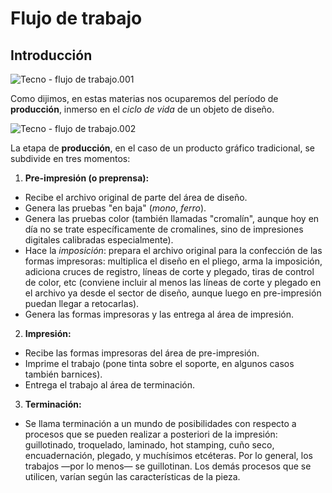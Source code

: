 # Flujo de trabajo
## Introducción

![](http://tecnologiagrafica1.files.wordpress.com/2012/04/tecno-flujo-de-trabajo-001.jpg "Tecno - flujo de trabajo.001")

Como dijimos, en estas materias nos ocuparemos del período de **producción**, inmerso en el _ciclo de vida_ de un objeto de diseño.

![](http://tecnologiagrafica1.files.wordpress.com/2012/04/tecno-flujo-de-trabajo-002.jpg "Tecno - flujo de trabajo.002")

La etapa de **producción**, en el caso de un producto gráfico tradicional, se subdivide en tres momentos:

1.  **Pre-impresión (o preprensa):**
  - Recibe el archivo original de parte del área de diseño.
  - Genera las pruebas "en baja" (_mono_, _ferro_).
  - Genera las pruebas color (también llamadas "cromalín", aunque hoy en día no se trate específicamente de cromalines, sino de impresiones digitales calibradas especialmente).
  - Hace la _imposición_: prepara el archivo original para la confección de las formas impresoras: multiplica el diseño en el pliego, arma la imposición, adiciona cruces de registro, líneas de corte y plegado, tiras de control de color, etc (conviene incluir al menos las líneas de corte y plegado en el archivo ya desde el sector de diseño, aunque luego en pre-impresión puedan llegar a retocarlas).
  - Genera las formas impresoras y las entrega al área de impresión.
2.  **Impresión:**
  - Recibe las formas impresoras del área de pre-impresión.
  - Imprime el trabajo (pone tinta sobre el soporte, en algunos casos también barnices).
  - Entrega el trabajo al área de terminación.
3.  **Terminación:**
  - Se llama terminación a un mundo de posibilidades con respecto a procesos que se pueden realizar a posteriori de la impresión: guillotinado, troquelado, laminado, hot stamping, cuño seco, encuadernación, plegado, y muchísimos etcéteras.
Por lo general, los trabajos —por lo menos— se guillotinan. Los demás procesos que se utilicen, varían según las características de la pieza.

